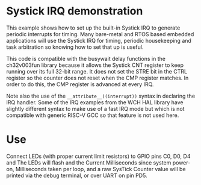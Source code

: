 # Systick IRQ demonstration
This example shows how to set up the built-in Systick IRQ to generate periodic
interrupts for timing. Many bare-metal and RTOS based embedded applications will
use the Systick IRQ for timing, periodic housekeeping and task arbitration so
knowing how to set that up is useful.

This code is compatible with the busywait delay functions in the ch32v003fun
library because it allows the Systick CNT register to keep running over its full
32-bit range. It does not set the STRE bit in the CTRL register so the counter
does not reset when the CMP register matches. In order to do this, the CMP register
is advanced at every IRQ.

Note also the use of the  `__attribute__((interrupt))` syntax in declaring the
IRQ handler. Some of the IRQ examples from the WCH HAL library have slightly
different syntax to make use of a fast IRQ mode but which is not compatible with
generic RISC-V GCC so that feature is not used here.

# Use
Connect LEDs (with proper current limit resistors) to GPIO pins C0, D0, D4 and
The LEDs will flash and the Current Milliseconds since system power-on, 
Milliseconds taken per loop, and a raw SysTick Counter value will be printed
via the debug terminal, or over UART on pin PD5.
